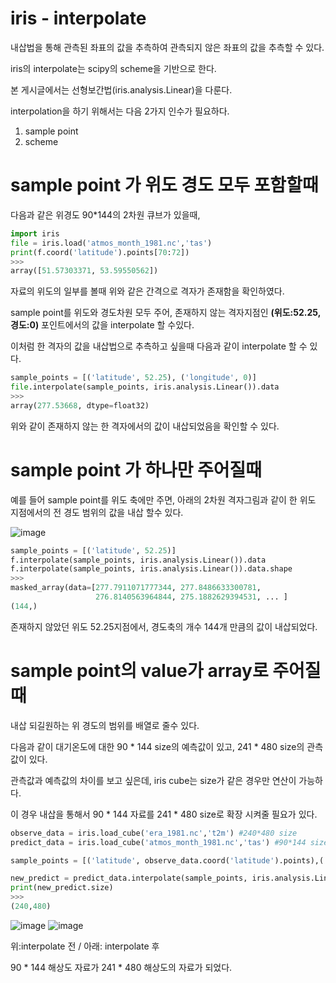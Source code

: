 # iris - interpolate 
내삽법을 통해 관측된 좌표의 값을 추측하여 관측되지 않은 좌표의 값을 추측할 수 있다.

iris의 interpolate는 scipy의 scheme을 기반으로 한다.

본 게시글에서는 선형보간법(iris.analysis.Linear)을 다룬다.

interpolation을 하기 위해서는 다음 2가지 인수가 필요하다.

1. sample point
2. scheme
# sample point 가 위도 경도 모두 포함할때
다음과 같은 위경도 90*144의 2차원 큐브가 있을때,
```python
import iris
file = iris.load('atmos_month_1981.nc','tas')
print(f.coord('latitude').points[70:72])
>>>
array([51.57303371, 53.59550562])
```
자료의 위도의 일부를 볼때 위와 같은 간격으로 격자가 존재함을 확인하였다.

sample point를 위도와 경도차원 모두 주어, 존재하지 않는 격자지점인 **(위도:52.25, 경도:0)** 포인트에서의 값을 interpolate 할 수있다.

이처럼 한 격자의 값을 내삽법으로 추측하고 싶을때 다음과 같이 interpolate 할 수 있다.
```python
sample_points = [('latitude', 52.25), ('longitude', 0)]
file.interpolate(sample_points, iris.analysis.Linear()).data
>>>
array(277.53668, dtype=float32)
```
위와 같이 존재하지 않는 한 격자에서의 값이 내삽되었음을 확인할 수 있다.

# sample point 가 하나만 주어질때
예를 들어 sample point를 위도 축에만 주면, 아래의 2차원 격자그림과 같이 한 위도 지점에서의 전 경도 범위의 값을 내삽 할수 있다.

![image](https://user-images.githubusercontent.com/73323188/119830375-2b919600-bf37-11eb-995e-7e0a9f435325.png)
```python
sample_points = [('latitude', 52.25)]
f.interpolate(sample_points, iris.analysis.Linear()).data
f.interpolate(sample_points, iris.analysis.Linear()).data.shape
>>>
masked_array(data=[277.7911071777344, 277.8486633300781,
                   276.8140563964844, 275.1882629394531, ... ]
(144,)
```
존재하지 않았던 위도 52.25지점에서, 경도축의 개수 144개 만큼의 값이 내삽되었다.

# sample point의 value가 array로 주어질때
내삽 되길원하는 위 경도의 범위를 배열로 줄수 있다.

다음과 같이 대기온도에 대한 90 * 144 size의 예측값이 있고, 241 * 480 size의 관측값이 있다.

관측값과 예측값의 차이를 보고 싶은데, iris cube는 size가 같은 경우만 연산이 가능하다.

이 경우 내삽을 통해서 90 * 144 자료를 241 * 480 size로 확장 시켜줄 필요가 있다.

```python
observe_data = iris.load_cube('era_1981.nc','t2m') #240*480 size
predict_data = iris.load_cube('atmos_month_1981.nc','tas') #90*144 size

sample_points = [('latitude', observe_data.coord('latitude').points),('longitude',observe_data.coord('longitude').points)]

new_predict = predict_data.interpolate(sample_points, iris.analysis.Linear())
print(new_predict.size)
>>>
(240,480)
```
![image](https://user-images.githubusercontent.com/73323188/119834710-29c9d180-bf3b-11eb-84c3-68275166d907.png)
![image](https://user-images.githubusercontent.com/73323188/119834794-3ea66500-bf3b-11eb-918d-c69e852aaa77.png)

위:interpolate 전 / 아래: interpolate 후

90 * 144 해상도 자료가 241 * 480 해상도의 자료가 되었다.

